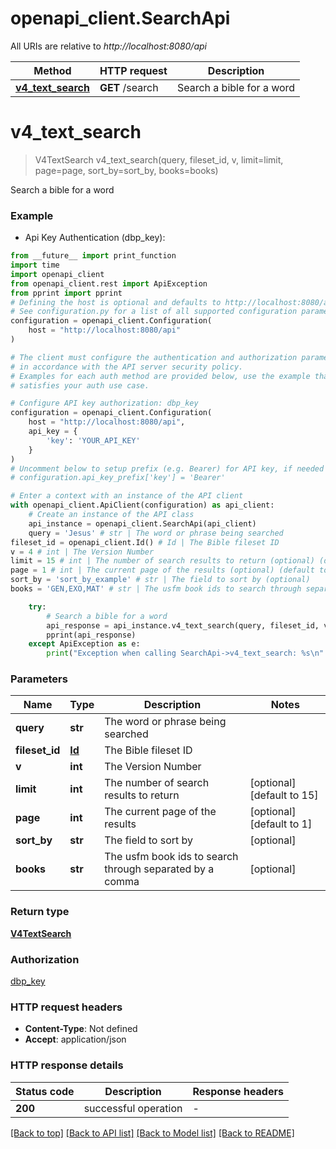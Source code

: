 # openapi_client.SearchApi

All URIs are relative to *http://localhost:8080/api*

Method | HTTP request | Description
------------- | ------------- | -------------
[**v4_text_search**](SearchApi.md#v4_text_search) | **GET** /search | Search a bible for a word


# **v4_text_search**
> V4TextSearch v4_text_search(query, fileset_id, v, limit=limit, page=page, sort_by=sort_by, books=books)

Search a bible for a word

### Example

* Api Key Authentication (dbp_key):
```python
from __future__ import print_function
import time
import openapi_client
from openapi_client.rest import ApiException
from pprint import pprint
# Defining the host is optional and defaults to http://localhost:8080/api
# See configuration.py for a list of all supported configuration parameters.
configuration = openapi_client.Configuration(
    host = "http://localhost:8080/api"
)

# The client must configure the authentication and authorization parameters
# in accordance with the API server security policy.
# Examples for each auth method are provided below, use the example that
# satisfies your auth use case.

# Configure API key authorization: dbp_key
configuration = openapi_client.Configuration(
    host = "http://localhost:8080/api",
    api_key = {
        'key': 'YOUR_API_KEY'
    }
)
# Uncomment below to setup prefix (e.g. Bearer) for API key, if needed
# configuration.api_key_prefix['key'] = 'Bearer'

# Enter a context with an instance of the API client
with openapi_client.ApiClient(configuration) as api_client:
    # Create an instance of the API class
    api_instance = openapi_client.SearchApi(api_client)
    query = 'Jesus' # str | The word or phrase being searched
fileset_id = openapi_client.Id() # Id | The Bible fileset ID
v = 4 # int | The Version Number
limit = 15 # int | The number of search results to return (optional) (default to 15)
page = 1 # int | The current page of the results (optional) (default to 1)
sort_by = 'sort_by_example' # str | The field to sort by (optional)
books = 'GEN,EXO,MAT' # str | The usfm book ids to search through separated by a comma (optional)

    try:
        # Search a bible for a word
        api_response = api_instance.v4_text_search(query, fileset_id, v, limit=limit, page=page, sort_by=sort_by, books=books)
        pprint(api_response)
    except ApiException as e:
        print("Exception when calling SearchApi->v4_text_search: %s\n" % e)
```

### Parameters

Name | Type | Description  | Notes
------------- | ------------- | ------------- | -------------
 **query** | **str**| The word or phrase being searched | 
 **fileset_id** | [**Id**](.md)| The Bible fileset ID | 
 **v** | **int**| The Version Number | 
 **limit** | **int**| The number of search results to return | [optional] [default to 15]
 **page** | **int**| The current page of the results | [optional] [default to 1]
 **sort_by** | **str**| The field to sort by | [optional] 
 **books** | **str**| The usfm book ids to search through separated by a comma | [optional] 

### Return type

[**V4TextSearch**](V4TextSearch.md)

### Authorization

[dbp_key](../README.md#dbp_key)

### HTTP request headers

 - **Content-Type**: Not defined
 - **Accept**: application/json

### HTTP response details
| Status code | Description | Response headers |
|-------------|-------------|------------------|
**200** | successful operation |  -  |

[[Back to top]](#) [[Back to API list]](../README.md#documentation-for-api-endpoints) [[Back to Model list]](../README.md#documentation-for-models) [[Back to README]](../README.md)

